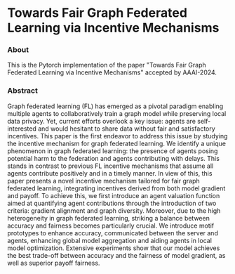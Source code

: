 # Towards Fair Graph Federated Learning via Incentive Mechanisms
### About
This is the Pytorch implementation of the paper "Towards Fair Graph Federated Learning via Incentive Mechanisms" accepted by AAAI-2024.
### Abstract
Graph federated learning (FL) has emerged as a pivotal paradigm enabling  multiple agents to collaboratively train a graph model while preserving local data privacy. Yet, current efforts overlook a key issue: agents are self-interested and would hesitant to share data without fair and satisfactory incentives. This paper is the first endeavor to address this issue by studying the incentive mechanism for graph federated learning. 
We identify a unique phenomenon in graph federated learning: the presence of agents posing potential harm to the federation and agents contributing with delays. This stands in contrast to previous FL incentive mechanisms that assume all agents contribute positively and in a timely manner. 
In view of this, this paper presents a novel incentive mechanism  tailored for fair graph federated learning, integrating incentives derived from both model gradient and payoff. 
To achieve this, we first introduce an agent valuation function aimed at quantifying agent contributions through the introduction of two criteria: gradient alignment and graph diversity. Moreover, due to the high heterogeneity in graph federated learning, striking a balance between accuracy and fairness becomes particularly crucial. We introduce motif prototypes to enhance accuracy, communicated between the server and agents, enhancing global model aggregation and aiding agents in local model optimization. Extensive experiments show that our model achieves the best trade-off between accuracy and the fairness of model gradient, as well as superior payoff fairness.
